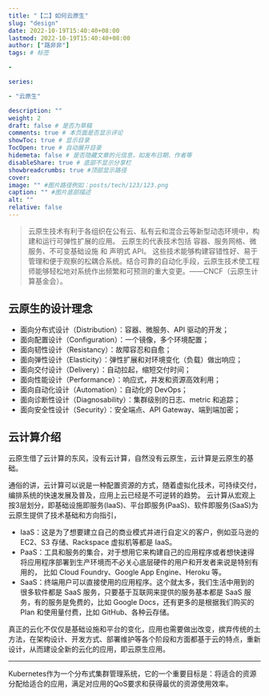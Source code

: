 ```yaml
---
title: "【二】如何云原生"
slug: "design"
date: 2022-10-19T15:40:40+08:00
lastmod: 2022-10-19T15:40:40+08:00
author: ["路非非"]
tags: # 标签

- 

series:

- "云原生"

description: ""
weight: 2
draft: false # 是否为草稿
comments: true # 本页面是否显示评论
showToc: true # 显示目录
TocOpen: true # 自动展开目录
hidemeta: false # 是否隐藏文章的元信息，如发布日期、作者等
disableShare: true # 底部不显示分享栏
showbreadcrumbs: true #顶部显示路径
cover:
image: "" #图片路径例如：posts/tech/123/123.png
caption: "" #图片底部描述
alt: ""
relative: false
---
```


> 云原生技术有利于各组织在公有云、私有云和混合云等新型动态环境中，构建和运行可弹性扩展的应用。
> 云原生的代表技术包括 容器、服务网格、微服务、不可变基础设施 和 声明式 API。
> 这些技术能够构建容错性好、易于管理和便于观察的松耦合系统。结合可靠的自动化手段，云原生技术使工程师能够轻松地对系统作出频繁和可预测的重大变更。——CNCF（云原生计算基金会）。

## 云原生的设计理念

* 面向分布式设计（Distribution）：容器、微服务、API 驱动的开发；
* 面向配置设计（Configuration）：一个镜像，多个环境配置；
* 面向韧性设计（Resistancy）：故障容忍和自愈；
* 面向弹性设计（Elasticity）：弹性扩展和对环境变化（负载）做出响应；
* 面向交付设计（Delivery）：自动拉起，缩短交付时间；
* 面向性能设计（Performance）：响应式，并发和资源高效利用；
* 面向自动化设计（Automation）：自动化的 DevOps；
* 面向诊断性设计（Diagnosability）：集群级别的日志、metric 和追踪；
* 面向安全性设计（Security）：安全端点、API Gateway、端到端加密；

## 云计算介绍

云原生借了云计算的东风，没有云计算，自然没有云原生，云计算是云原生的基础。

通俗的讲，云计算可以说是一种配置资源的方式，随着虚拟化技术，可持续交付，编排系统的快速发展及普及，应用上云已经是不可逆转的趋势。
云计算从宏观上按3层划分，即基础设施即服务(IaaS)、平台即服务(PaaS)、软件即服务(SaaS)为云原生提供了技术基础和方向指引，

* IaaS：这是为了想要建立自己的商业模式并进行自定义的客户，例如亚马逊的 EC2、S3 存储、Rackspace 虚拟机等都是 IaaS。
* PaaS：工具和服务的集合，对于想用它来构建自己的应用程序或者想快速得将应用程序部署到生产环境而不必关心底层硬件的用户和开发者来说是特别有用的，
比如 Cloud Foundry、Google App Engine、Heroku 等。
* SaaS：终端用户可以直接使用的应用程序。这个就太多，我们生活中用到的很多软件都是 SaaS 服务，只要基于互联网来提供的服务基本都是
SaaS 服务，有的服务是免费的，比如 Google Docs，还有更多的是根据我们购买的 Plan 和使用量付费，比如 GitHub、各种云存储。

真正的云化不仅仅是基础设施和平台的变化，应用也需要做出改变，摈弃传统的土方法，在架构设计、开发方式、部署维护等各个阶段和方面都基于云的特点，重新设计，从而建设全新的云化的应用，即云原生应用。

---

Kubernetes作为一个分布式集群管理系统，它的一个重要目标是：将适合的资源分配给适合的应用，满足对应用的QoS要求和获得最优的资源使用效率。
